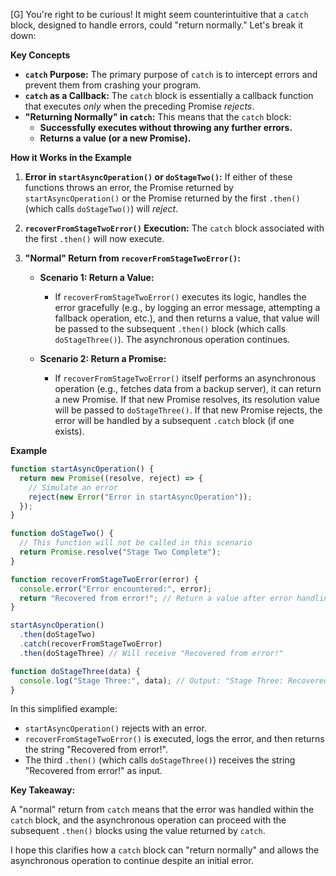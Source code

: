 [G] You're right to be curious! It might seem counterintuitive that a `catch` block, designed to handle errors, could "return normally." Let's break it down:

**Key Concepts**

* **`catch` Purpose:** The primary purpose of `catch` is to intercept errors and prevent them from crashing your program. 
* **`catch` as a Callback:** The `catch` block is essentially a callback function that executes *only* when the preceding Promise *rejects*. 
* **"Returning Normally" in `catch`:** This means that the `catch` block:
    * **Successfully executes without throwing any further errors.** 
    * **Returns a value (or a new Promise).**

**How it Works in the Example**

1. **Error in `startAsyncOperation()` or `doStageTwo()`:** If either of these functions throws an error, the Promise returned by `startAsyncOperation()` or the Promise returned by the first `.then()` (which calls `doStageTwo()`) will *reject*.

2. **`recoverFromStageTwoError()` Execution:** The `catch` block associated with the first `.then()` will now execute. 

3. **"Normal" Return from `recoverFromStageTwoError()`:**
    * **Scenario 1: Return a Value:** 
        * If `recoverFromStageTwoError()` executes its logic, handles the error gracefully (e.g., by logging an error message, attempting a fallback operation, etc.), and then returns a value, that value will be passed to the subsequent `.then()` block (which calls `doStageThree()`). The asynchronous operation continues.

    * **Scenario 2: Return a Promise:**
        * If `recoverFromStageTwoError()` itself performs an asynchronous operation (e.g., fetches data from a backup server), it can return a new Promise. If that new Promise resolves, its resolution value will be passed to `doStageThree()`. If that new Promise rejects, the error will be handled by a subsequent `.catch` block (if one exists).

**Example**

```javascript
function startAsyncOperation() {
  return new Promise((resolve, reject) => {
    // Simulate an error 
    reject(new Error("Error in startAsyncOperation")); 
  });
}

function doStageTwo() {
  // This function will not be called in this scenario 
  return Promise.resolve("Stage Two Complete"); 
}

function recoverFromStageTwoError(error) {
  console.error("Error encountered:", error); 
  return "Recovered from error!"; // Return a value after error handling
}

startAsyncOperation()
  .then(doStageTwo)
  .catch(recoverFromStageTwoError)
  .then(doStageThree) // Will receive "Recovered from error!" 

function doStageThree(data) {
  console.log("Stage Three:", data); // Output: "Stage Three: Recovered from error!"
}
```

In this simplified example:

* `startAsyncOperation()` rejects with an error.
* `recoverFromStageTwoError()` is executed, logs the error, and then returns the string "Recovered from error!".
* The third `.then()` (which calls `doStageThree()`) receives the string "Recovered from error!" as input.

**Key Takeaway:**

A "normal" return from `catch` means that the error was handled within the `catch` block, and the asynchronous operation can proceed with the subsequent `.then()` blocks using the value returned by `catch`.

I hope this clarifies how a `catch` block can "return normally" and allows the asynchronous operation to continue despite an initial error.
